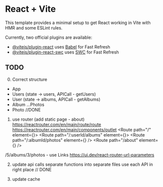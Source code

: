 # React + Vite

This template provides a minimal setup to get React working in Vite with HMR and some ESLint rules.

Currently, two official plugins are available:

- [@vitejs/plugin-react](https://github.com/vitejs/vite-plugin-react/blob/main/packages/plugin-react/README.md) uses [Babel](https://babeljs.io/) for Fast Refresh
- [@vitejs/plugin-react-swc](https://github.com/vitejs/vite-plugin-react-swc) uses [SWC](https://swc.rs/) for Fast Refresh


## TODO

0. Correct structure
- App
- Users (state -> users, APICall - getUsers)
- User (state -> albums, APICall - getAlbums)
- Album ...Photos
- Photo
//DONE 

1. use router (add static page - about)
   https://reactrouter.com/en/main/route/route
   https://reactrouter.com/en/main/components/outlet
   <Routes>
    <Route path="/" element={<Users />}>
      <Route path="/:userId/albums" element={<Albums />}>
        <Route path="/:albumId/photos" element={<Photos />} />
      </Route>
    </Route>
    <Route path="/about" element={<About />} />
   </Routes>

/5/albums/3/photos - use Links
https://ui.dev/react-router-url-parameters

2. update api calls
   separate functions into separate files
   use each API in right place
// DONE 

3. update cache
